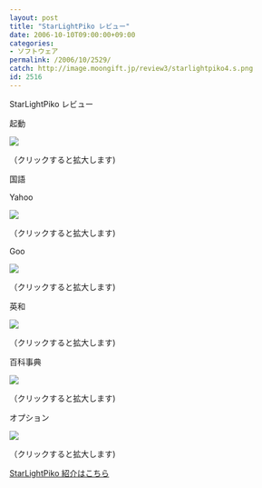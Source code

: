 ```yaml
---
layout: post
title: "StarLightPiko レビュー"
date: 2006-10-10T09:00:00+09:00
categories:
- ソフトウェア
permalink: /2006/10/2529/
catch: http://image.moongift.jp/review3/starlightpiko4.s.png
id: 2516
---
```

StarLightPiko レビュー  
<!--more-->

起動

  

[![](http://image.moongift.jp/review3/starlightpiko1.s.png)](http://image.moongift.jp/review3/starlightpiko1.png)  
  
（クリックすると拡大します)

  

国語

  

Yahoo

  

[![](http://image.moongift.jp/review3/starlightpiko2.s.png)](http://image.moongift.jp/review3/starlightpiko2.png)  
  
（クリックすると拡大します)

  

Goo

  

[![](http://image.moongift.jp/review3/starlightpiko3.s.png)](http://image.moongift.jp/review3/starlightpiko3.png)  
  
（クリックすると拡大します)

  

英和

  

[![](http://image.moongift.jp/review3/starlightpiko4.s.png)](http://image.moongift.jp/review3/starlightpiko4.png)  
  
（クリックすると拡大します)

  

百科事典

  

[![](http://image.moongift.jp/review3/starlightpiko5.s.png)](http://image.moongift.jp/review3/starlightpiko5.png)  
  
（クリックすると拡大します)

  

オプション

  

[![](http://image.moongift.jp/review3/starlightpiko6.s.png)](http://image.moongift.jp/review3/starlightpiko6.png)  
  
（クリックすると拡大します)

  

[StarLightPiko 紹介はこちら](http://fw.moongift.jp/intro/i-2528.html)

